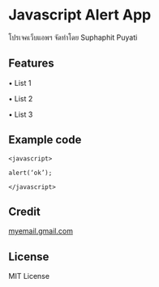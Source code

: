 # Javascript Alert App

โปรเจคเว็บแอพฯ จัดทําโดย Suphaphit Puyati

## Features

• List 1

• List 2

• List 3

## Example code
```
<javascript>

alert(‘ok’);

</javascript>
```

## Credit

[myemail.gmail.com](https://mail.google.com/mail/u/0/#inbox)

## License

MIT License